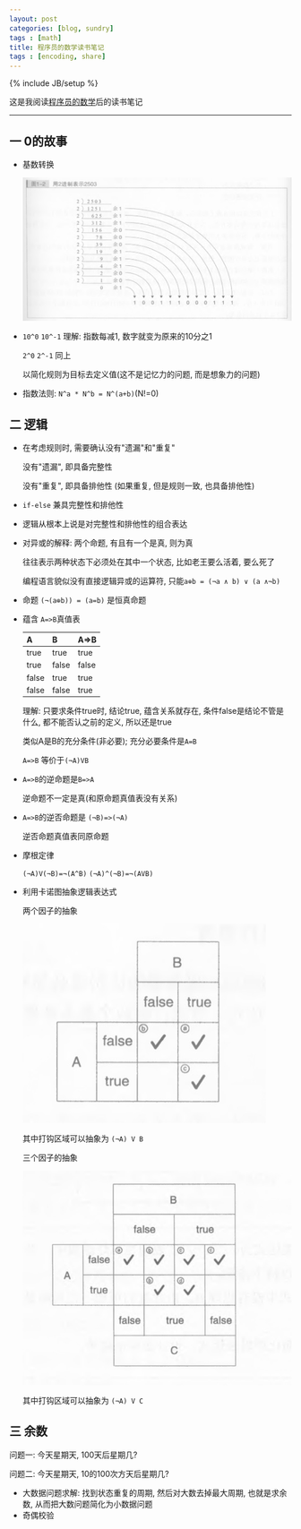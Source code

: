 ```yaml
---
layout: post
categories: [blog, sundry]
tags : [math]
title: 程序员的数学读书笔记
tags : [encoding, share]
---
```

{% include JB/setup %}


这是我阅读[程序员的数学](http://book.douban.com/subject/19949020/)后的读书笔记

---

## 一 0的故事

* 基数转换

  <img src="/assets/images/math/jszh.png" />

* `10^0` `10^-1` 理解: 指数每减1, 数字就变为原来的10分之1

  `2^0` `2^-1` 同上

  以简化规则为目标去定义值(这不是记忆力的问题, 而是想象力的问题)

* 指数法则: `N^a * N^b = N^(a+b)`(N!=0)

## 二 逻辑

* 在考虑规则时, 需要确认没有"遗漏"和"重复"

  没有"遗漏", 即具备完整性

  没有"重复", 即具备排他性 (如果重复, 但是规则一致, 也具备排他性)

* `if-else` 兼具完整性和排他性

* 逻辑从根本上说是对完整性和排他性的组合表达

* 对异或的解释: 两个命题, 有且有一个是真, 则为真

  往往表示两种状态下必须处在其中一个状态, 比如老王要么活着, 要么死了

  编程语言貌似没有直接逻辑异或的运算符, 只能`a⊕b = (¬a ∧ b) ∨ (a ∧¬b)`

* 命题 `(¬(a⊕b)) = (a=b)` 是恒真命题

* 蕴含 `A=>B`真值表

  | A    | B    | A=>B |
  | ---- | ---- | ---- |
  | true | true | true |
  | true | false| false|
  | false| true | true |
  | false| false| true |

  理解: 只要求条件true时, 结论true, 蕴含关系就存在, 条件false是结论不管是什么, 都不能否认之前的定义, 所以还是true

  类似A是B的充分条件(非必要); 充分必要条件是`A=B`

  `A=>B` 等价于`(¬A)VB`

* `A=>B`的逆命题是`B=>A`

  逆命题不一定是真(和原命题真值表没有关系)

* `A=>B`的逆否命题是 `(¬B)=>(¬A)`

  逆否命题真值表同原命题

* 摩根定律

  `(¬A)V(¬B)=¬(A^B)`
  `(¬A)^(¬B)=¬(AVB)`

* 利用卡诺图抽象逻辑表达式

  两个因子的抽象

  <img src="/assets/images/math/knt1.png" />

  其中打钩区域可以抽象为 `(¬A) V B`

  三个因子的抽象

  <img src="/assets/images/math/knt2.png" />

  其中打钩区域可以抽象为 `(¬A) V C`

## 三 余数

问题一: 今天星期天, 100天后星期几?

问题二: 今天星期天, 10的100次方天后星期几?

* 大数据问题求解: 找到状态重复的周期, 然后对大数去掉最大周期, 也就是求余数, 从而把大数问题简化为小数据问题
* 奇偶校验
